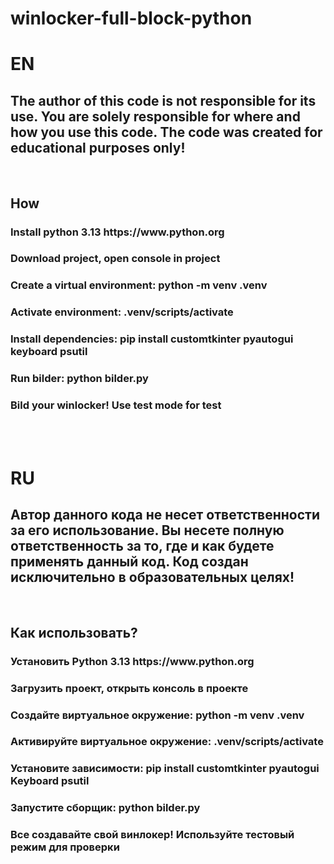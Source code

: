 # winlocker-full-block-python
<h1>EN</h1>
<h2>The author of this code is not responsible for its use. You are solely responsible for where and how you use this code. The code was created for educational purposes only!</h2>
<br>
<h2>How</h2>
<h3>Install python 3.13 https://www.python.org</h3>
<h3>Download project, open console in project</h3>
<h3>Create a virtual environment: python -m venv .venv</h3>
<h3>Activate environment: .venv/scripts/activate</h3>
<h3>Install dependencies: pip install customtkinter pyautogui keyboard psutil</h3>
<h3>Run bilder: python bilder.py</h3>
<h3>Bild your winlocker! Use test mode for test</h3>
<br>

<br>
<h1>RU</h1>
<h2>Автор данного кода не несет ответственности за его использование. Вы несете полную ответственность за то, где и как будете применять данный код. Код создан исключительно в образовательных целях!</h2>
<br>
<h2>Как использовать?</h2>
<h3>Установить Python 3.13 https://www.python.org</h3>
<h3>Загрузить проект, открыть консоль в проекте</h3>
<h3>Создайте виртуальное окружение: python -m venv .venv</h3>
<h3>Активируйте виртуальное окружение: .venv/scripts/activate</h3>
<h3>Установите зависимости: pip install customtkinter pyautogui Keyboard psutil</h3>
<h3>Запустите сборщик: python bilder.py</h3>
<h3>Все создавайте свой винлокер! Используйте тестовый режим для проверки</h3>
